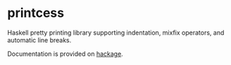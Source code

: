 # printcess
Haskell pretty printing library supporting indentation, mixfix operators, and automatic line breaks.

Documentation is provided on [hackage](https://hackage.haskell.org/package/printcess/docs/Printcess-PrettyPrinting.html).
